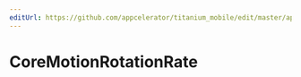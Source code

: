 ```yaml
---
editUrl: https://github.com/appcelerator/titanium_mobile/edit/master/apidoc/CoreMotion.yml
---
```

# CoreMotionRotationRate

<TypeHeader/>

<ApiDocs/>
